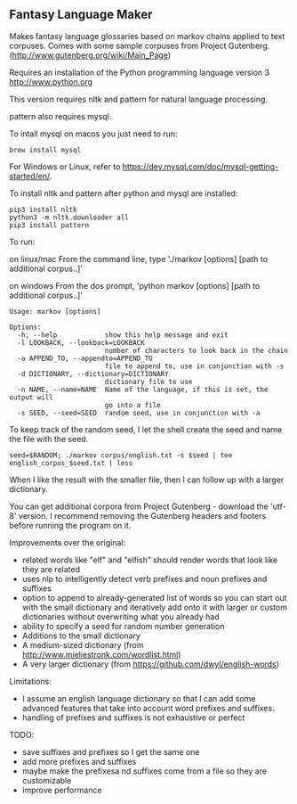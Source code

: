 Fantasy Language Maker
----------------------

Makes fantasy language glossaries based on markov chains applied to text corpuses. Comes with some sample corpuses from Project Gutenberg. (http://www.gutenberg.org/wiki/Main_Page)

Requires an installation of the Python programming language version 3
http://www.python.org

This version requires nltk and pattern for natural language processing.

pattern also requires mysql.

To intall mysql on macos you just need to run:

```
brew install mysql
```

For Windows or Linux, refer to https://dev.mysql.com/doc/mysql-getting-started/en/. 

To install nltk and pattern after python and mysql are installed:

```
pip3 install nltk
python3 -m nltk.downloader all
pip3 install pattern
```

To run:

on linux/mac 
From the command line, type './markov [options] <path to corpus> [path to additional corpus..]'

on windows
From the dos prompt, 'python markov [options] <path to corpus> [path to additional corpus..]'

```
Usage: markov [options]

Options:
  -h, --help            show this help message and exit
  -l LOOKBACK, --lookback=LOOKBACK
                        number of characters to look back in the chain
  -a APPEND_TO, --appendto=APPEND_TO
                        file to append to, use in conjunction with -s
  -d DICTIONARY, --dictionary=DICTIONARY
                        dictionary file to use
  -n NAME, --name=NAME  Name of the language, if this is set, the output will
                        go into a file
  -s SEED, --seed=SEED  random seed, use in conjunction with -a

```                        

To keep track of the random seed, I let the shell create the seed and name the file with the seed.

```
seed=$RANDOM; ./markov corpus/english.txt -s $seed | tee english_corpus_$seed.txt | less
```

When I like the result with the smaller file, then I can follow up with a larger dictionary.

You can get additional corpora from Project Gutenberg - download the 'utf-8' version. I recommend removing the Gutenberg headers and footers before running the program on it.

Improvements over the original:
* related words like "elf" and "elfish" should render words that look like they are related
* uses nlp to intelligently detect verb prefixes and noun prefixes and suffixes
* option to append to already-generated list of words so you can start out with the small dictionary and iteratively add onto it with larger or custom dictionaries without overwriting what you already had
* ability to specify a seed for random number generation
* Additions to the small dictionary
* A medium-sized dictionary (from http://www.mieliestronk.com/wordlist.html)
* A very larger dictionary (from https://github.com/dwyl/english-words)

Limitations:
* I assume an english language dictionary so that I can add some advanced features that take into account word prefixes and suffixes.
* handling of prefixes and suffixes is not exhaustive or perfect

TODO:
* save suffixes and prefixes so I get the same one
* add more prefixes and suffixes
* maybe make the prefixesa nd suffixes come from a file so they are customizable
* improve performance
